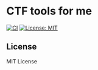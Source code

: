 # CTF tools for me
[![CI](https://github.com/d2verb/ctftools/workflows/CI/badge.svg)](https://github.com/d2verb/ctftools/actions)
[![License: MIT](https://img.shields.io/badge/License-MIT-blue.svg)](https://github.com/d2verb/ctftools/blob/master/LICENSE)

## License
MIT License